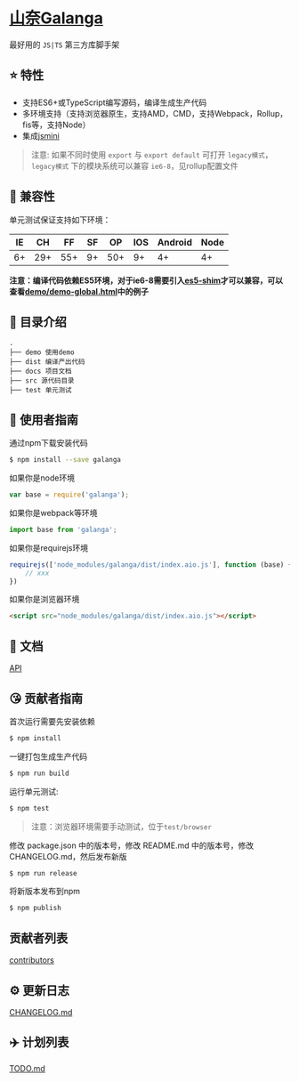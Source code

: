 # [山奈Galanga](https://github.com/censujiang/galanga)

最好用的 `JS|TS` 第三方库脚手架

## :star: 特性

- 支持ES6+或TypeScript编写源码，编译生成生产代码
- 多环境支持（支持浏览器原生，支持AMD，CMD，支持Webpack，Rollup，fis等，支持Node）
- 集成[jsmini](https://github.com/jsmini)

> 注意: 如果不同时使用 `export` 与 `export default` 可打开 `legacy模式`，`legacy模式` 下的模块系统可以兼容 `ie6-8`，见rollup配置文件

## :pill: 兼容性
单元测试保证支持如下环境：

| IE   | CH   | FF   | SF   | OP   | IOS  | Android   | Node  |
| ---- | ---- | ---- | ---- | ---- | ---- | ---- | ----- |
| 6+   | 29+ | 55+  | 9+   | 50+  | 9+   | 4+   | 4+ |

**注意：编译代码依赖ES5环境，对于ie6-8需要引入[es5-shim](http://github.com/es-shims/es5-shim/)才可以兼容，可以查看[demo/demo-global.html](./demo/demo-global.html)中的例子**

## :open_file_folder: 目录介绍

```
.
├── demo 使用demo
├── dist 编译产出代码
├── docs 项目文档
├── src 源代码目录
├── test 单元测试
```

## :rocket: 使用者指南

通过npm下载安装代码

```bash
$ npm install --save galanga
```

如果你是node环境

```js
var base = require('galanga');
```

如果你是webpack等环境

```js
import base from 'galanga';
```

如果你是requirejs环境

```js
requirejs(['node_modules/galanga/dist/index.aio.js'], function (base) {
    // xxx
})
```

如果你是浏览器环境

```html
<script src="node_modules/galanga/dist/index.aio.js"></script>
```

## :bookmark_tabs: 文档
[API](https://galanga.censujiang.com)

## :kissing_heart: 贡献者指南
首次运行需要先安装依赖

```bash
$ npm install
```

一键打包生成生产代码

```bash
$ npm run build
```

运行单元测试:

```bash
$ npm test
```

> 注意：浏览器环境需要手动测试，位于`test/browser`

修改 package.json 中的版本号，修改 README.md 中的版本号，修改 CHANGELOG.md，然后发布新版

```bash
$ npm run release
```

将新版本发布到npm

```bash
$ npm publish
```

## 贡献者列表

[contributors](https://github.com/censujiang/galanga/graphs/contributors)

## :gear: 更新日志
[CHANGELOG.md](./docs/guide/changelog.md)

## :airplane: 计划列表
[TODO.md](./docs/guide/todo.md)